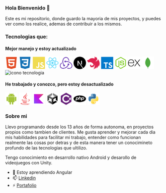 ### Hola Bienvenido 👋

Este es mi repositorio, donde guardo la mayoria de mis proyectos, y puedes ver como los realice, ademas de contribuir a los mismos.

### Tecnologias que:

#### Mejor manejo y estoy actualizado

<div>
    <img src="https://github.com/devicons/devicon/blob/master/icons/html5/html5-plain.svg" title="Html" alt="icono tecnologia" width="40">
    <img src="https://github.com/devicons/devicon/blob/master/icons/css3/css3-plain.svg" title="Css" alt="icono tecnologia" width="40">
    <img src="https://github.com/devicons/devicon/blob/master/icons/javascript/javascript-plain.svg" title="JavaScript" alt="icono tecnologia" width="40">
    <img src="https://github.com/devicons/devicon/blob/master/icons/react/react-original.svg" title="React" alt="icono tecnologia" width="40">
    <img src="https://github.com/devicons/devicon/blob/master/icons/redux/redux-original.svg" title="Redux" alt="icono tecnologia" width="40">
    <img src="https://github.com/devicons/devicon/blob/master/icons/nextjs/nextjs-original.svg" title="Next.js" alt="icono tecnologia" width="40">
    <img src="https://github.com/devicons/devicon/blob/master/icons/nestjs/nestjs-plain.svg" title="Nest" alt="icono tecnologia" width="40">
    <img src="https://github.com/devicons/devicon/blob/master/icons/typescript/typescript-plain.svg" title="TypeScript" alt="icono tecnologia" width="40">
    <img src="https://github.com/devicons/devicon/blob/master/icons/nodejs/nodejs-plain.svg" title="Node.js" alt="icono tecnologia" width="40">
    <img src="https://github.com/devicons/devicon/blob/master/icons/express/express-original.svg" title="Express" alt="icono tecnologia" width="40">
    <img src="https://github.com/devicons/devicon/blob/master/icons/mongodb/mongodb-plain.svg" title="MongoDB" alt="icono tecnologia" width="40">
    <img src="https://www.svgrepo.com/show/303503/shopify-logo.svg" title="Shopify" alt="icono tecnologia" width="40">
</div>

#### He trabajado y conozco, pero estoy desactualizado

<div>
    <img src="https://github.com/devicons/devicon/blob/master/icons/android/android-plain.svg" title="Android" alt="icono tecnologia" width="40">
    <img src="https://github.com/devicons/devicon/blob/master/icons/java/java-plain.svg" title="Java" alt="icono tecnologia" width="40">
    <img src="https://github.com/devicons/devicon/blob/master/icons/kotlin/kotlin-original.svg" title="Kotlin" alt="icono tecnologia" width="40">
    <img src="https://github.com/devicons/devicon/blob/master/icons/unity/unity-original.svg" title="Unity" alt="icono tecnologia" width="40">
    <img src="https://github.com/devicons/devicon/blob/master/icons/csharp/csharp-plain.svg" title="C#" alt="icono tecnologia" width="40">
    <img src="https://github.com/devicons/devicon/blob/master/icons/php/php-plain.svg" title="PHP" alt="icono tecnologia" width="40">
    <img src="https://github.com/devicons/devicon/blob/master/icons/python/python-original.svg" title="Python" alt="icono tecnologia" width="40">
</div>

### Sobre mi

Llevo programando desde los 13 años de forma autonoma, en proyectos propios como tambien de clientes. Me gusta aprender y mejorar cada dia mis habilidades para facilitar mi trabajo, entender como funcionan realmente las cosas por detras y de esta manera tener un conocimineto profundo de las tecnologias que ultilizo.

Tengo conocimiento en desarrollo nativo Android y desarollo de videojuegos con Unity.

- 🌱 Estoy aprendiendo Angular
- 📫 [Linkedin](https://www.linkedin.com/in/andres-felipe-gonzalez-silva/)
- ⚡ [Portafolio](https://pardodev.com/)

